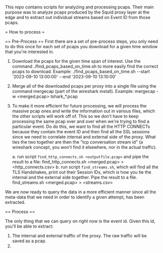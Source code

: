 This repo contains scripts for analyzing and processing pcaps. Their main 
purpose was to analyze pcaps produced by the Squid proxy layer at the
edge and to extract out individual streams based on Event ID from those
pcaps.

= How to process =

== Pre-Process ==
First there are a set of pre-process steps, you only need to do this once for each set of pcaps you download for a given time window that you're interested in.

1. Download the pcaps for the given time span of interest. Use the command ./find_pcaps_based_on_time.sh  to more easily find the correct pcaps to download.
   Example: ./find_pcaps_based_on_time.sh  --start '2023-09-10 13:00:00' --end '2023-09-10 13:10:00'
2. Merge all of the downloaded pcaps per proxy into a single file using the command mergecap (part of the wireshark install).
   Example: mergecap -w <merged.pcap> tshark_*.pcap
3. To make it more efficient for future processing, we will process the massive pcap ones and write the information out in various files, which the other scripts
   will work off of. This so we don't have to keep processing the same pcap over and over when we're trying to find a particular event. Do do this, we want to 
   find all the HTTP CONNECTs because they contain the event ID and then find all the SSL sessions since we need to correlate internal and external side of the proxy.
   What ties the two together are then the "tcp conversation stream id" (a wireshark concept, you won't find it elsewhere, nor in the actual traffic).

   a. run script `find_http_connects.sh <outputfile.pcap>` and pipe the result to a file:
      find_http_connects.sh <merged.pcap> > <http_connects.csv>
   b. run script `find_streams.sh`, which will find all the TLS Handshakes, print out their Session IDs, which is how you tie the internal and the external side together. Pipe the result to a file.
      find_streams.sh <merged.pcap> > <streams.csv>

We are now ready to query the data in a more efficient manner since all the meta-data that we need in order to identify a given attempt, has been extracted.

== Process ==

The only thing that we can query on right now is the event id. Given this id, you'll be able to extract:

1. The internal and external traffic of the proxy. The raw traffic will be saved as a pcap.
2. 


